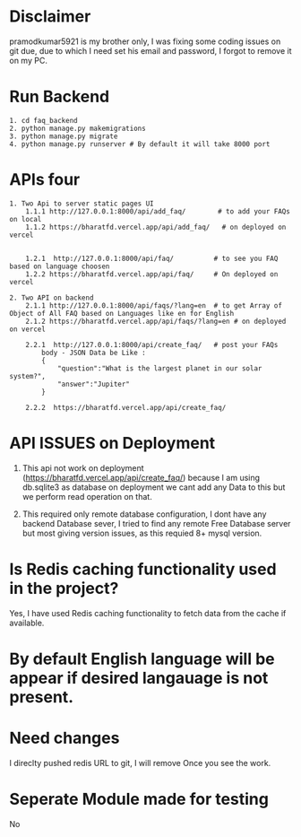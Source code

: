 # Disclaimer 
pramodkumar5921 is my brother only, I was fixing some coding issues on git due, due to which I need set his email and password,
I forgot to remove it on my PC.


# Run Backend
    1. cd faq_backend
    2. python manage.py makemigrations
    3. python manage.py migrate
    4. python manage.py runserver # By default it will take 8000 port

# APIs  four
    1. Two Api to server static pages UI
        1.1.1 http://127.0.0.1:8000/api/add_faq/        # to add your FAQs on local
        1.1.2 https://bharatfd.vercel.app/api/add_faq/   # on deployed on vercel 


        1.2.1  http://127.0.0.1:8000/api/faq/          # to see you FAQ based on language choosen
        1.2.2 https://bharatfd.vercel.app/api/faq/     # On deployed on vercel

    2. Two API on backend
        2.1.1 http://127.0.0.1:8000/api/faqs/?lang=en  # to get Array of Object of All FAQ based on Languages like en for English
        2.1.2 https://bharatfd.vercel.app/api/faqs/?lang=en # on deployed on vercel

        2.2.1  http://127.0.0.1:8000/api/create_faq/   # post your FAQs 
            body - JSON Data be Like :
            {
                "question":"What is the largest planet in our solar system?",
                "answer":"Jupiter"
            }

        2.2.2  https://bharatfd.vercel.app/api/create_faq/     


# API ISSUES on Deployment
1. This api not work on deployment (https://bharatfd.vercel.app/api/create_faq/) because I am using db.sqlite3 as database on  deployment we cant add any Data to this but we perform read operation on that.

2. This required only remote database configuration, I dont have any backend Database sever, I tried to find any remote Free Database server but most giving version issues, as this requied 8+ mysql version.


# Is Redis caching functionality used in the project?
Yes, I have used Redis caching functionality to fetch data from the cache if available.


# By default English language will be appear if desired langauage is not present.

# Need changes 

I direclty pushed redis URL to git, I will remove Once you see the work.

# Seperate Module made for testing 
No


